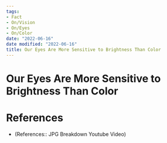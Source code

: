```yaml
---
tags:
- Fact
- On/Vision
- On/Eyes
- On/Color
date: "2022-06-16"
date modified: "2022-06-16"
title: Our Eyes Are More Sensitive to Brightness Than Color
---
```


# Our Eyes Are More Sensitive to Brightness Than Color

# References
- (References:: JPG Breakdown Youtube Video)
